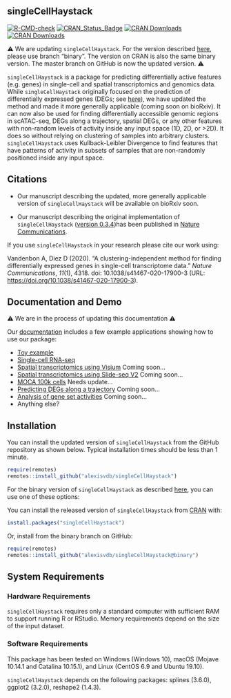 
<!-- README.md is generated from README.Rmd. Please edit that file -->

## singleCellHaystack

<!-- badges: start -->

[![R-CMD-check](https://github.com/alexisvdb/singleCellHaystack/actions/workflows/R-CMD-check.yaml/badge.svg)](https://github.com/alexisvdb/singleCellHaystack/actions/workflows/R-CMD-check.yaml)
[![CRAN_Status_Badge](https://www.r-pkg.org/badges/version/singleCellHaystack)](https://cran.r-project.org/package=singleCellHaystack)
[![CRAN
Downloads](https://cranlogs.r-pkg.org/badges/singleCellHaystack)](https://cran.r-project.org/package=singleCellHaystack)
[![CRAN
Downloads](https://cranlogs.r-pkg.org/badges/grand-total/singleCellHaystack)](https://cran.r-project.org/package=singleCellHaystack)
<!-- badges: end -->

:warning: We are updating `singleCellHaystack`. For the version
described [here](https://doi.org/10.1038/s41467-020-17900-3), please use
branch “binary”. The version on CRAN is also the same binary version.
The master branch on GitHub is now the updated version. :warning:

`singleCellHaystack` is a package for predicting differentially active
features (e.g. genes) in single-cell and spatial transcriptomics and
genomics data. While `singleCellHaystack` originally focused on the
prediction of differentially expressed genes (DEGs; see
[here](https://doi.org/10.1038/s41467-020-17900-3)), we have updated the
method and made it more generally applicable (coming soon on bioRxiv).
It can now also be used for finding differentially accessible genomic
regions in scATAC-seq, DEGs along a trajectory, spatial DEGs, or any
other features with non-random levels of activity inside any input space
(1D, 2D, or \>2D). It does so without relying on clustering of samples
into arbitrary clusters. `singleCellHaystack` uses Kullback-Leibler
Divergence to find features that have patterns of activity in subsets of
samples that are non-randomly positioned inside any input space.

## Citations

-   Our manuscript describing the updated, more generally applicable
    version of `singleCellHaystack` will be available on bioRxiv soon.

-   Our manuscript describing the original implementation of
    `singleCellHaystack` ([version
    0.3.4](https://github.com/alexisvdb/singleCellHaystack/tree/binary))has
    been published in [Nature
    Communications](https://doi.org/10.1038/s41467-020-17900-3).

If you use `singleCellHaystack` in your research please cite our work
using:

Vandenbon A, Diez D (2020). “A clustering-independent method for finding
differentially expressed genes in single-cell transcriptome data.”
*Nature Communications*, *11*(1), 4318. doi: 10.1038/s41467-020-17900-3
(URL: <https://doi.org/10.1038/s41467-020-17900-3>).

## Documentation and Demo

:warning: We are in the process of updating this documentation :warning:

Our [documentation](https://alexisvdb.github.io/singleCellHaystack/)
includes a few example applications showing how to use our package:

-   [Toy
    example](https://alexisvdb.github.io/singleCellHaystack/articles/a01_toy_example.html)
-   [Single-cell
    RNA-seq](https://alexisvdb.github.io/singleCellHaystack/articles/examples/a02_example_scRNAseq.html)
-   [Spatial transcriptomics using
    Visium](https://alexisvdb.github.io/singleCellHaystack/articles/examples/a03_example_spatial_visium.html)
    Coming soon…
-   [Spatial transcriptomics using Slide-seq
    V2](https://alexisvdb.github.io/singleCellHaystack/articles/examples/a04_example_spatial_slideseqV2.html)
    Coming soon…
-   [MOCA 100k
    cells](https://alexisvdb.github.io/singleCellHaystack/articles/examples/a05_moca_100k.html)
    Needs update…
-   [Predicting DEGs along a
    trajectory](https://alexisvdb.github.io/singleCellHaystack/articles/examples/a06_trajectory.html)
    Coming soon…
-   [Analysis of gene set
    activities](https://alexisvdb.github.io/singleCellHaystack/articles/examples/a07_gene_sets.html)
    Coming soon…
-   Anything else?

## Installation

You can install the updated version of `singleCellHaystack` from the
GitHub repository as shown below. Typical installation times should be
less than 1 minute.

``` r
require(remotes)
remotes::install_github("alexisvdb/singleCellHaystack")
```

For the binary version of `singleCellHaystack` as described
[here](https://doi.org/10.1038/s41467-020-17900-3), you can use one of
these options:

You can install the released version of `singleCellHaystack` from
[CRAN](https://CRAN.R-project.org/package=singleCellHaystack) with:

``` r
install.packages("singleCellHaystack")
```

Or, install from the binary branch on GitHub:

``` r
require(remotes)
remotes::install_github("alexisvdb/singleCellHaystack@binary")
```

## System Requirements

### Hardware Requirements

`singleCellHaystack` requires only a standard computer with sufficient
RAM to support running R or RStudio. Memory requirements depend on the
size of the input dataset.

### Software Requirements

This package has been tested on Windows (Windows 10), macOS (Mojave
10.14.1 and Catalina 10.15.1), and Linux (CentOS 6.9 and Ubuntu 19.10).

`singleCellHaystack` depends on the following packages: splines (3.6.0),
ggplot2 (3.2.0), reshape2 (1.4.3).
